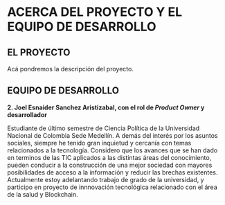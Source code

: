 # ACERCA DEL PROYECTO Y EL EQUIPO DE DESARROLLO

## EL PROYECTO

Acá pondremos la descripción del proyecto.


## EQUIPO DE DESARROLLO

**2. Joel Esnaider Sanchez Aristizabal, con el rol de *Product Owner* y desarrollador**

Estudiante de último semestre de Ciencia Política de la Universidad Nacional de Colombia Sede Medellín. A demás del interés por los asuntos sociales, siempre he tenido gran inquietud y cercanía con temas relacionados a la tecnología. Considero que los avances que se han dado en terminos de las TIC aplicados a las distintas áreas del conocimiento, pueden conducir a la construcción de una mejor sociedad con mayores posibilidades de acceso a la información y reducir las brechas existentes. Actualmente estoy adelantando trabajo de grado de la universidad, y participo en proyecto de innnovación tecnológica relacionado con el área de la salud y Blockchain.